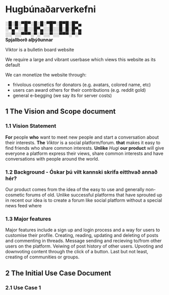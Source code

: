 # Hugbúnaðarverkefni

**░█░█░▀█▀░█░█░▀█▀░█▀█░█▀▄**  
**░▀▄▀░░█░░█▀▄░░█░░█░█░█▀▄**  
**░░▀░░▀▀▀░▀░▀░░▀░░▀▀▀░▀░▀**  
**Spjallborð alþýðunnar**

Viktor is a bulletin board website

We require a large and vibrant userbase which views this website as its default

We can monetize the website through:
* frivolous cosmetics for donators (e.g. avatars, colored name, etc)
* users can award others for their contributions (e.g. reddit gold)
* general e-begging (we say its for server costs)

## 1 The Vision and Scope document

### 1.1 Vision Statement
**For** people 
**who** want to meet new people and start a conversation about their interests.
**The** *Viktor* is a social platform/forum.
**that** makes it easy to find friends who share common interests.
**Unlike** *Hugi* 
**our product** will give everyone a platform express their views, share common interests and have conversations with people around the world.

### 1.2 Background - Óskar þú vilt kannski skrifa eitthvað annað hér?
Our product comes from the idea of the easy to use and generally non-cosmetic forums of old. Unlike successful platforms that have sprouted up in recent our idea is to create a forum like social platform without a special news feed where

### 1.3 Major features
Major features include a sign up and login process and a way for users to customise their profile. Creating, reading, updating and deleting of posts and commenting in threads. Message sending and recieving to/from other users on the platform. Veiwing of post history of other users. Upvoting and downvoting content through the click of a button. Last but not least, creating of communities or groups.

## 2 The Initial Use Case Document

### 2.1 Use Case 1

